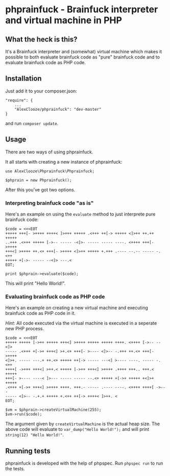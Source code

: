 # phprainfuck - Brainfuck interpreter and virtual machine in PHP

## What the heck is this?
It's a Brainfuck interpreter and (somewhat) virtual machine which makes
it possible to both evaluate brainfuck code as "pure" brainfuck code and
to evaluate brainfuck code as PHP code.

## Installation
Just add it to your composer.json:

    "require": {
        ...
        "AlexClooze/phprainfuck": "dev-master"
    }

and run `composer update`.

## Usage
There are two ways of using phprainfuck.

It all starts with creating a new instance of phprainfuck:

    use AlexClooze\Phprainfuck\Phprainfuck;

    $phprain = new Phprainfuck();

After this you've got two options.

### Interpreting brainfuck code "as is"
Here's an example on using the `evaluate` method to just interprete pure brainfuck
code:

    $code = <<<EOT
    +++++ +++[- >++++ ++++< ]>+++ +++++ .<+++ ++[-> +++++ <]>++ ++.++ +++++
    ..+++ .<+++ +++++ [->-- ----- -<]>- ----- ----- ----. <++++ +++[- >++++
    +++<] >++++ ++.<+ +++[- >++++ <]>++ +++++ +.+++ .---- --.-- ----- -.<++
    +++++ +[->- ----- --<]> ---.< 
    EOT;

    print $phprain->evaluate($code);

This will print "Hello World!".

### Evaluating brainfuck code as PHP code
Here's an example on creating a new virtual machine and executing brainfuck
code as PHP code in it.

*Hint*: All code executed via the virtual machine is executed in a seperate
new PHP process.

    $code = <<<EOT
    +++++ +++++ [->++ +++++ +++<] >++++ +++++ +++++ ++++. <++++ [->-- --<]>
    ----- .<+++ +[->+ +++<] >+.<+ +++[- >---- <]>-- -.+++ ++.<+ +++[- >++++
    <]>+. ----- ---.+ ++.<+ +++++ ++[-> ----- ---<] >---- ----. ----- -.<++
    ++++[ ->+++ +++<] >++.< +++++ [->++ +++<] >++++ .++++ +++.. +++.< +++++
    +++[- >---- ----< ]>--- ----- ----- --.<+ +++++ +[->+ +++++ +<]>+ +++++
    .<+++ +[->+ +++<] >++++ ++++. +++.- ----- .---- ----. <++++ ++++[ ->---
    ----- <]>-- -.+.+ +++++ +.<++ ++[-> ++++< ]>++. <
    EOT;

    $vm = $phprain->createVirtualMachine(255);
    $vm->run($code);

The argument given by `createVirtualMachine` is the actual heap size.
The above code will evaluate to `var_dump("Hello World!");` and will print
`string(12) "Hello World!"`.


## Running tests
phprainfuck is developed with the help of phpspec. Run `phpspec run` to run
the tests.
